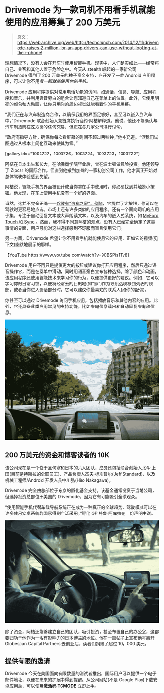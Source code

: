 # Drivemode 为一款司机不用看手机就能使用的应用筹集了 200 万美元

> 原文：<https://web.archive.org/web/http://techcrunch.com/2014/12/11/drivemode-raises-2-million-for-an-app-drivers-can-use-without-looking-at-their-phone/>

理想情况下，没有人会在开车时使用智能手机。现实中，人们确实如此——经常将自己、乘客和其他人置于危险之中。今天从 stealth 崛起的一家新公司 Drivemode 得到了 200 万美元的种子资金支持，它开发了一款 Android 应用程序，可以让你不用*看一眼就能使用你的手机。*

Drivemode 应用程序提供对常用电话功能的访问，如通话、信息、导航、应用程序和音乐，并利用语音旁白的组合让您知道自己在菜单上的位置。此外，它使用明亮的颜色和大动画，让你只用你的周边视觉就能看到你的手机屏幕。

“我们正在与汽车制造商合作，以确保我们的界面足够好，甚至可以嵌入到汽车中，”Drivemode 联合创始人兼首席执行官约·阿桔解释道。他说，他还不能确认与汽车制造商在这方面的任何交易，但正在与几家公司进行讨论。

“政府有指导方针，确保你每次看屏幕的时间不超过两秒钟，”他补充道。“但我们试图通过从根本上简化互动来使其为零。”

[gallery ids="1093727，1093726，1093724，1093723，1093722"]

阿桔在日本出生和长大，在哈佛商学院毕业后，曾在波士顿做风险投资。他还领导了 Zipcar 的国际合作。但直到他搬到加州的一家初创公司工作，他才真正开始对总体驾驶体验感到失望。

阿桔说，智能手机的界面被设计成当你拿在手中使用时，你必须找到并触摸小按钮。他发现，在车上使用手机没有一个好的界面。

当然，这并不完全正确——[谷歌有“汽车之家”，例如](https://web.archive.org/web/20230314221626/https://play.google.com/store/apps/details?id=com.google.android.carhome)，它提供了大按钮，你可以在驾驶时更容易地点击。市场上还有许多类似的应用程序。还有一个面向司机的应用子集，专注于自动回复文本或大声朗读文本，以及汽车的嵌入式系统，如 [MyFord Touch 和 Sync](https://web.archive.org/web/20230314221626/https://techcrunch.com/2014/12/11/ford-ditches-microsoft-for-qnx-in-latest-in-vehicle-tech-platform/) 。然而，我不得不同意阿桔的观点，没有人已经完全确定了这类事情的界面，用户可能对这些选择感到不舒服而盲目使用它们。

另一方面，Drivemode 希望让你不用看手机就能使用它的应用，正如它的视频(见下文)幽默地展示的那样。

【YouTube https://www.youtube.com/watch?v=90BSPis1Tv8]

Drivemode 用户不再只是提供更大的按钮或建议你打开应用程序，然后只通过语音操作它，而是在菜单中滑动，同时用语音旁白宣布各种选择。除了颜色和动画，该应用程序还使用智能技术来学习你的行为，以便提供更好的建议。例如，它可以学习你的日常习惯，以便将经常去的目的地(如“家”)作为导航选项移到列表的顶部，或者当你进入通话部分时，它可以建议你最喜欢的联系人(如你的配偶)。

你甚至可以通过 Drivemode 访问手机应用，包括播放音乐和其他内容的应用。此外，它还具备此类应用常见的支持功能，比如来电信息读出和自动回复来电和信息。

![Photo_4](img/d1f53509690ee55fff703270a060b37b.png)

## 200 万美元的资金和博客读者的 10K

该公司现在是一个位于圣何塞和日本的六人团队，成员还包括联合创始人北斗·上田(目前是特斯拉的全职员工)、产品负责人杰夫·标准普尔(Jeff Standard)，以及机械工程师/Android 开发人员中川弘(Hiro Nakagawa)。

Drivemode 完全由总部位于东京的孵化基金支持，该基金通常投资于当地公司，但选择投资总部位于美国的 Drivemode，因为它有可能吸引全球观众。

“使用智能手机代替车载导航系统正在成为一种真正的全球趋势，驾驶模式可以在许多使用安卓系统的国家得到广泛采用，”孵化 GP 特鲁·阿库拉在一份声明中说。

![Photo_2](img/f6a567ab6b75ca652d8d4a75ee4b85d1.png)

除了资金，阿桔还能够建立自己的团队，吸引投资，甚至布置自己的办公室，这都要归功于他作为一名有影响力的日本博主的地位。他在一篇帖子上宣布他将离开 Globespan Capital Partners 去创业后，读者们捐赠了超过 10，000 美元。

## 提供有限的邀请

Drivemode 今天在美国面向有限数量的测试者推出。国际用户可以提供一个电子邮件地址，以便在未来的扩展中得到提醒。从公司网站(不是 Google Play)下载安卓应用后，可以使用**激活码 TCMODE** 立即上手。